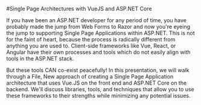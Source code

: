 #Single Page Architectures with VueJS and ASP.NET Core

If you have been an ASP.NET developer for any period of time, you have probably made the jump from Web Forms to Razor and now you're eyeing the jump to supporting Single Page Applications within ASP.NET.  This is not for the faint of heart, because the process is radically different from anything you are used to.  Client-side frameworks like Vue, React, or Angular have their own processes and tools which do not easily align with tools in the ASP.NET stack.

But these tools CAN co-exist peacefully! In this presentation, we will walk through a File, New approach of creating a Single Page Application architecture that uses Vue.JS on the front end and ASP.NET Core on the backend.  We'll discuss libraries, tools, and techniques that allow you to use these frameworks to their strengths while minimizing any potential issues.